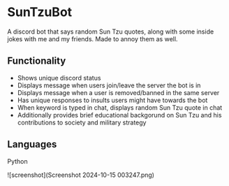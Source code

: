# SunTzuBot
A discord bot that says random Sun Tzu quotes, along with some inside jokes with me and my friends. Made to annoy them as well.

## Functionality
- Shows unique discord status
- Displays message when users join/leave the server the bot is in
- Displays message when a user is removed/banned in the same server
- Has unique responses to insults users might have towards the bot
- When keyword is typed in chat, displays random Sun Tzu quote in chat
- Additionally provides brief educational backgorund on Sun Tzu and his contributions to society and military strategy

## Languages 
Python

![screenshot](Screenshot 2024-10-15 003247.png)
  
